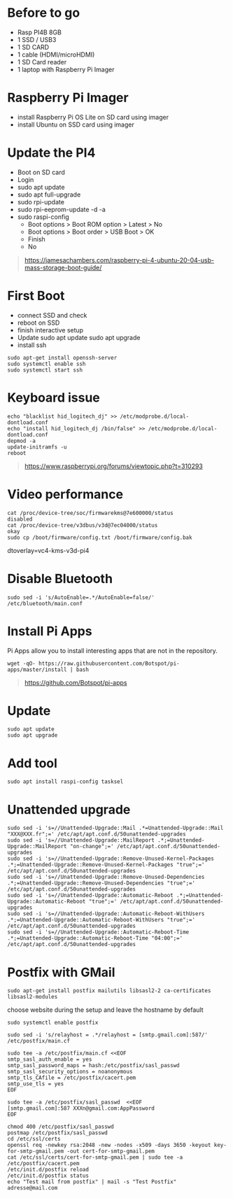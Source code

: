 # Before to go

* Rasp PI4B 8GB
* 1 SSD / USB3
* 1 SD CARD
* 1 cable (HDMI/microHDMI)
* 1 SD Card reader
* 1 laptop with Raspberry Pi Imager

# Raspberry Pi Imager
* install Raspberry Pi OS Lite on SD card using imager
* install Ubuntu on SSD card using imager

# Update the PI4
* Boot on SD card
* Login
* sudo apt update
* sudo apt full-upgrade
* sudo rpi-update
* sudo rpi-eeprom-update -d -a
* sudo raspi-config
   * Boot options > Boot ROM option > Latest > No
   * Boot options > Boot order > USB Boot > OK
   * Finish
   * No
> https://jamesachambers.com/raspberry-pi-4-ubuntu-20-04-usb-mass-storage-boot-guide/

# First Boot
* connect SSD and check
* reboot on SSD
* finish interactive setup
* Update
sudo apt update
sudo apt upgrade
* install ssh
```ssh
sudo apt-get install openssh-server
sudo systemctl enable ssh
sudo systemctl start ssh
```

# Keyboard issue

```ssh
echo "blacklist hid_logitech_dj" >> /etc/modprobe.d/local-dontload.conf
echo "install hid_logitech_dj /bin/false" >> /etc/modprobe.d/local-dontload.conf
depmod -a
update-initramfs -u
reboot
```
> https://www.raspberrypi.org/forums/viewtopic.php?t=310293

# Video performance
```ssh
cat /proc/device-tree/soc/firmwarekms@7e600000/status
disabled
cat /proc/device-tree/v3dbus/v3d@7ec04000/status
okay
sudo cp /boot/firmware/config.txt /boot/firmware/config.bak
```
dtoverlay=vc4-kms-v3d-pi4

# Disable Bluetooth

```ssh
sudo sed -i 's/AutoEnable=.*/AutoEnable=false/' /etc/bluetooth/main.conf
```

# Install Pi Apps

Pi Apps allow you to install interesting apps that are not in the repository.
```ssh
wget -qO- https://raw.githubusercontent.com/Botspot/pi-apps/master/install | bash
```
> https://github.com/Botspot/pi-apps

# Update
```ssh
sudo apt update
sudo apt upgrade
```
# Add tool
```ssh
sudo apt install raspi-config tasksel
```

# Unattended upgrade
```ssh
sudo sed -i 's=//Unattended-Upgrade::Mail .*=Unattended-Upgrade::Mail "XXX@XXX.fr";=' /etc/apt/apt.conf.d/50unattended-upgrades
sudo sed -i 's=//Unattended-Upgrade::MailReport .*;=Unattended-Upgrade::MailReport "on-change";=' /etc/apt/apt.conf.d/50unattended-upgrades
sudo sed -i 's=//Unattended-Upgrade::Remove-Unused-Kernel-Packages .*;=Unattended-Upgrade::Remove-Unused-Kernel-Packages "true";=' /etc/apt/apt.conf.d/50unattended-upgrades
sudo sed -i 's=//Unattended-Upgrade::Remove-Unused-Dependencies .*;=Unattended-Upgrade::Remove-Unused-Dependencies "true";=' /etc/apt/apt.conf.d/50unattended-upgrades
sudo sed -i 's=//Unattended-Upgrade::Automatic-Reboot .*;=Unattended-Upgrade::Automatic-Reboot "true";=' /etc/apt/apt.conf.d/50unattended-upgrades
sudo sed -i 's=//Unattended-Upgrade::Automatic-Reboot-WithUsers .*;=Unattended-Upgrade::Automatic-Reboot-WithUsers "true";=' /etc/apt/apt.conf.d/50unattended-upgrades
sudo sed -i 's=//Unattended-Upgrade::Automatic-Reboot-Time .*;=Unattended-Upgrade::Automatic-Reboot-Time "04:00";=' /etc/apt/apt.conf.d/50unattended-upgrades
```

# Postfix with GMail

```ssh
sudo apt-get install postfix mailutils libsasl2-2 ca-certificates libsasl2-modules
```

choose website during the setup and leave the hostname by default

```ssh
sudo systemctl enable postfix

sudo sed -i 's/relayhost = .*/relayhost = [smtp.gmail.com]:587/' /etc/postfix/main.cf

sudo tee -a /etc/postfix/main.cf <<EOF
smtp_sasl_auth_enable = yes
smtp_sasl_password_maps = hash:/etc/postfix/sasl_passwd
smtp_sasl_security_options = noanonymous
smtp_tls_CAfile = /etc/postfix/cacert.pem
smtp_use_tls = yes
EOF

sudo tee -a /etc/postfix/sasl_passwd  <<EOF
[smtp.gmail.com]:587 XXXn@gmail.com:AppPassword
EOF

chmod 400 /etc/postfix/sasl_passwd
postmap /etc/postfix/sasl_passwd
cd /etc/ssl/certs
openssl req -newkey rsa:2048 -new -nodes -x509 -days 3650 -keyout key-for-smtp-gmail.pem -out cert-for-smtp-gmail.pem
cat /etc/ssl/certs/cert-for-smtp-gmail.pem | sudo tee -a /etc/postfix/cacert.pem
/etc/init.d/postfix reload
/etc/init.d/postfix status
echo "Test mail from postfix" | mail -s "Test Postfix" adresse@mail.com
```

